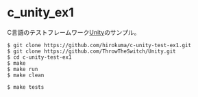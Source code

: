# c_unity_ex1

C言語のテストフレームワーク[Unity](https://www.throwtheswitch.org/unity)のサンプル。

```console
$ git clone https://github.com/hirokuma/c-unity-test-ex1.git
$ git clone https://github.com/ThrowTheSwitch/Unity.git
$ cd c-unity-test-ex1
$ make
$ make run
$ make clean
```

```console
$ make tests
```
